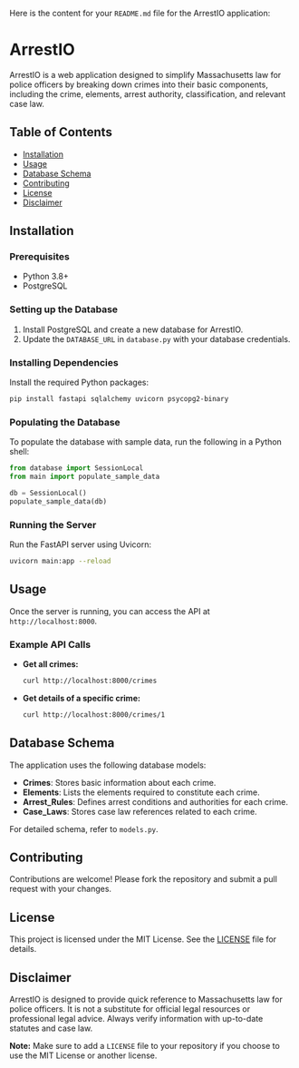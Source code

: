 Here is the content for your `README.md` file for the ArrestIO application:

# ArrestIO

ArrestIO is a web application designed to simplify Massachusetts law for police officers by breaking down crimes into their basic components, including the crime, elements, arrest authority, classification, and relevant case law.

## Table of Contents

- [Installation](#installation)
- [Usage](#usage)
- [Database Schema](#database-schema)
- [Contributing](#contributing)
- [License](#license)
- [Disclaimer](#disclaimer)

## Installation

### Prerequisites

- Python 3.8+
- PostgreSQL

### Setting up the Database

1. Install PostgreSQL and create a new database for ArrestIO.
2. Update the `DATABASE_URL` in `database.py` with your database credentials.

### Installing Dependencies

Install the required Python packages:

```bash
pip install fastapi sqlalchemy uvicorn psycopg2-binary
```

### Populating the Database

To populate the database with sample data, run the following in a Python shell:

```python
from database import SessionLocal
from main import populate_sample_data

db = SessionLocal()
populate_sample_data(db)
```

### Running the Server

Run the FastAPI server using Uvicorn:

```bash
uvicorn main:app --reload
```

## Usage

Once the server is running, you can access the API at `http://localhost:8000`.

### Example API Calls

- **Get all crimes:**

  ```bash
  curl http://localhost:8000/crimes
  ```

- **Get details of a specific crime:**

  ```bash
  curl http://localhost:8000/crimes/1
  ```

## Database Schema

The application uses the following database models:

- **Crimes**: Stores basic information about each crime.
- **Elements**: Lists the elements required to constitute each crime.
- **Arrest_Rules**: Defines arrest conditions and authorities for each crime.
- **Case_Laws**: Stores case law references related to each crime.

For detailed schema, refer to `models.py`.

## Contributing

Contributions are welcome! Please fork the repository and submit a pull request with your changes.

## License

This project is licensed under the MIT License. See the [LICENSE](LICENSE) file for details.

## Disclaimer

ArrestIO is designed to provide quick reference to Massachusetts law for police officers. It is not a substitute for official legal resources or professional legal advice. Always verify information with up-to-date statutes and case law.

**Note:** Make sure to add a `LICENSE` file to your repository if you choose to use the MIT License or another license.